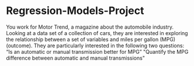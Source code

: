 # Regression-Models-Project
You work for Motor Trend, a magazine about the automobile industry. Looking at a data set of a collection of cars, they are interested in exploring the relationship between a set of variables and miles per gallon (MPG) (outcome). They are particularly interested in the following two questions:  “Is an automatic or manual transmission better for MPG” "Quantify the MPG difference between automatic and manual transmissions"
